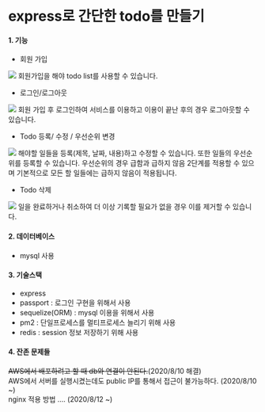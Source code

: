 express로 간단한 todo를 만들기
===================================

#### 1. 기능
* 회원 가입
<img src="./mdimg/join_capture.10.gif">
회원가입을 해야 todo list를 사용할 수 있습니다.   
           
* 로그인/로그아웃
<img src="./mdimg/loginlogout_capture.gif">
회원 가입 후 로그인하여 서비스를 이용하고 이용이 끝난 후의 경우 로그아웃할 수 있습니다.
           
* Todo 등록/ 수정 / 우선순위 변경 
<img src="./mdimg/CRU.gif">
해야할 일들을 등록(제목, 날짜, 내용)하고 수정할 수 있습니다. 또한 일들의 우선순위를 등록할 수 있습니다.       
우선순위의 경우 급함과 급하지 않음 2단계를 적용할 수 있으며 기본적으로 모든 할 일들에는 급하지 않음이 적용됩니다.                 
             
* Todo 삭제
<img src="./mdimg/delete.gif">
일을 완료하거나 취소하여 더 이상 기록할 필요가 없을 경우 이를 제거할 수 있습니다.            </br>        
           
#### 2. 데이터베이스
* mysql 사용

#### 3. 기술스택
* express
* passport : 로그인 구현을 위해서 사용
* sequelize(ORM) : mysql 이용을 위해서 사용
* pm2 : 단일프로세스를 멀티프로세스 늘리기 위해 사용 
* redis : session 정보 저장하기 위해 사용

#### 4. 잔존 문제들
~~AWS에서 배포하려고 할 때 db와 연결이 안된다.~~(2020/8/10 해결)   
AWS에서 서버를 실행시켰는데도 public IP를 통해서 접근이 불가능하다. (2020/8/10 ~)    </br>
nginx 적용 방법 .... (2020/8/12 ~)     </br>